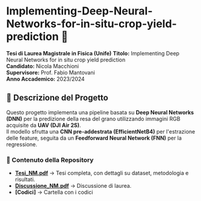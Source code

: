 # Implementing-Deep-Neural-Networks-for-in-situ-crop-yield-prediction 🌾

**Tesi di Laurea Magistrale in Fisica (Unife)** 
**Titolo:** Implementing Deep Neural Networks for in situ crop yield prediction  
**Candidato:** Nicola Macchioni  
**Supervisore:** Prof. Fabio Mantovani  
**Anno Accademico:** 2023/2024

## 📖 Descrizione del Progetto

Questo progetto implementa una pipeline basata su **Deep Neural Networks (DNN)** per la predizione della resa del grano utilizzando immagini RGB acquisite da **UAV (DJI Air 2S)**.  
Il modello sfrutta una **CNN pre-addestrata (EfficientNetB4)** per l'estrazione delle feature, seguita da un **Feedforward Neural Network (FNN)** per la regressione.

### 📜 Contenuto della Repository

- **[Tesi_NM.pdf](Tesi_NM.pdf)** → Tesi completa, con dettagli su dataset, metodologia e risultati.
- **[Discussione_NM.pdf](Tesi_NM.pdf)** → Discussione di laurea.
- **[Codici]** → Cartella con i codici


